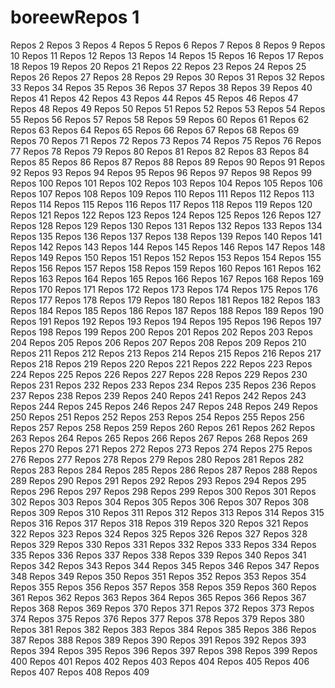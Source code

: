 # boreewRepos 1
Repos 2
Repos 3
Repos 4
Repos 5
Repos 6
Repos 7
Repos 8
Repos 9
Repos 10
Repos 11
Repos 12
Repos 13
Repos 14
Repos 15
Repos 16
Repos 17
Repos 18
Repos 19
Repos 20
Repos 21
Repos 22
Repos 23
Repos 24
Repos 25
Repos 26
Repos 27
Repos 28
Repos 29
Repos 30
Repos 31
Repos 32
Repos 33
Repos 34
Repos 35
Repos 36
Repos 37
Repos 38
Repos 39
Repos 40
Repos 41
Repos 42
Repos 43
Repos 44
Repos 45
Repos 46
Repos 47
Repos 48
Repos 49
Repos 50
Repos 51
Repos 52
Repos 53
Repos 54
Repos 55
Repos 56
Repos 57
Repos 58
Repos 59
Repos 60
Repos 61
Repos 62
Repos 63
Repos 64
Repos 65
Repos 66
Repos 67
Repos 68
Repos 69
Repos 70
Repos 71
Repos 72
Repos 73
Repos 74
Repos 75
Repos 76
Repos 77
Repos 78
Repos 79
Repos 80
Repos 81
Repos 82
Repos 83
Repos 84
Repos 85
Repos 86
Repos 87
Repos 88
Repos 89
Repos 90
Repos 91
Repos 92
Repos 93
Repos 94
Repos 95
Repos 96
Repos 97
Repos 98
Repos 99
Repos 100
Repos 101
Repos 102
Repos 103
Repos 104
Repos 105
Repos 106
Repos 107
Repos 108
Repos 109
Repos 110
Repos 111
Repos 112
Repos 113
Repos 114
Repos 115
Repos 116
Repos 117
Repos 118
Repos 119
Repos 120
Repos 121
Repos 122
Repos 123
Repos 124
Repos 125
Repos 126
Repos 127
Repos 128
Repos 129
Repos 130
Repos 131
Repos 132
Repos 133
Repos 134
Repos 135
Repos 136
Repos 137
Repos 138
Repos 139
Repos 140
Repos 141
Repos 142
Repos 143
Repos 144
Repos 145
Repos 146
Repos 147
Repos 148
Repos 149
Repos 150
Repos 151
Repos 152
Repos 153
Repos 154
Repos 155
Repos 156
Repos 157
Repos 158
Repos 159
Repos 160
Repos 161
Repos 162
Repos 163
Repos 164
Repos 165
Repos 166
Repos 167
Repos 168
Repos 169
Repos 170
Repos 171
Repos 172
Repos 173
Repos 174
Repos 175
Repos 176
Repos 177
Repos 178
Repos 179
Repos 180
Repos 181
Repos 182
Repos 183
Repos 184
Repos 185
Repos 186
Repos 187
Repos 188
Repos 189
Repos 190
Repos 191
Repos 192
Repos 193
Repos 194
Repos 195
Repos 196
Repos 197
Repos 198
Repos 199
Repos 200
Repos 201
Repos 202
Repos 203
Repos 204
Repos 205
Repos 206
Repos 207
Repos 208
Repos 209
Repos 210
Repos 211
Repos 212
Repos 213
Repos 214
Repos 215
Repos 216
Repos 217
Repos 218
Repos 219
Repos 220
Repos 221
Repos 222
Repos 223
Repos 224
Repos 225
Repos 226
Repos 227
Repos 228
Repos 229
Repos 230
Repos 231
Repos 232
Repos 233
Repos 234
Repos 235
Repos 236
Repos 237
Repos 238
Repos 239
Repos 240
Repos 241
Repos 242
Repos 243
Repos 244
Repos 245
Repos 246
Repos 247
Repos 248
Repos 249
Repos 250
Repos 251
Repos 252
Repos 253
Repos 254
Repos 255
Repos 256
Repos 257
Repos 258
Repos 259
Repos 260
Repos 261
Repos 262
Repos 263
Repos 264
Repos 265
Repos 266
Repos 267
Repos 268
Repos 269
Repos 270
Repos 271
Repos 272
Repos 273
Repos 274
Repos 275
Repos 276
Repos 277
Repos 278
Repos 279
Repos 280
Repos 281
Repos 282
Repos 283
Repos 284
Repos 285
Repos 286
Repos 287
Repos 288
Repos 289
Repos 290
Repos 291
Repos 292
Repos 293
Repos 294
Repos 295
Repos 296
Repos 297
Repos 298
Repos 299
Repos 300
Repos 301
Repos 302
Repos 303
Repos 304
Repos 305
Repos 306
Repos 307
Repos 308
Repos 309
Repos 310
Repos 311
Repos 312
Repos 313
Repos 314
Repos 315
Repos 316
Repos 317
Repos 318
Repos 319
Repos 320
Repos 321
Repos 322
Repos 323
Repos 324
Repos 325
Repos 326
Repos 327
Repos 328
Repos 329
Repos 330
Repos 331
Repos 332
Repos 333
Repos 334
Repos 335
Repos 336
Repos 337
Repos 338
Repos 339
Repos 340
Repos 341
Repos 342
Repos 343
Repos 344
Repos 345
Repos 346
Repos 347
Repos 348
Repos 349
Repos 350
Repos 351
Repos 352
Repos 353
Repos 354
Repos 355
Repos 356
Repos 357
Repos 358
Repos 359
Repos 360
Repos 361
Repos 362
Repos 363
Repos 364
Repos 365
Repos 366
Repos 367
Repos 368
Repos 369
Repos 370
Repos 371
Repos 372
Repos 373
Repos 374
Repos 375
Repos 376
Repos 377
Repos 378
Repos 379
Repos 380
Repos 381
Repos 382
Repos 383
Repos 384
Repos 385
Repos 386
Repos 387
Repos 388
Repos 389
Repos 390
Repos 391
Repos 392
Repos 393
Repos 394
Repos 395
Repos 396
Repos 397
Repos 398
Repos 399
Repos 400
Repos 401
Repos 402
Repos 403
Repos 404
Repos 405
Repos 406
Repos 407
Repos 408
Repos 409

